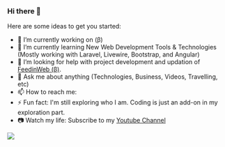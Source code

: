 ### Hi there 👋

Here are some ideas to get you started:

- 🔭 I’m currently working on <a href="https://feedinweb.com">[](https://feedinweb.com) (β)</a>
- 🌱 I’m currently learning New Web Development Tools & Technologies (Mostly working with Laravel, Livewire, Bootstrap, and Angular)
- 🤔 I’m looking for help with project development and updation of <a href="https://feedinweb.com">FeedinWeb (β)</a>.
- 💬 Ask me about anything (Technologies, Business, Videos, Travelling, etc)
- 📫 How to reach me: <a href="https://linktr.ee/yanikkumar" target="_blank">[](https://linktr.ee/yanikkumar)</a>
- ⚡ Fun fact: I'm still exploring who I am. Coding is just an add-on in my exploration part.
- 📷 Watch my life: Subscribe to my <a href="https://ytube.io/3Ekw">Youtube Channel</a>

<!--
**yanikkumar/yanikkumar** is a ✨ _special_ ✨ repository because its `README.md` (this file) appears on your GitHub profile.

Here are some ideas to get you started:

- 🔭 I’m currently working on ...
- 🌱 I’m currently learning ...
- 👯 I’m looking to collaborate on ...
- 🤔 I’m looking for help with ...
- 💬 Ask me about ...
- 📫 How to reach me: ...
- 😄 Pronouns: ...
- ⚡ Fun fact: ...
-->

![](https://komarev.com/ghpvc/?username=yanikkumar)
